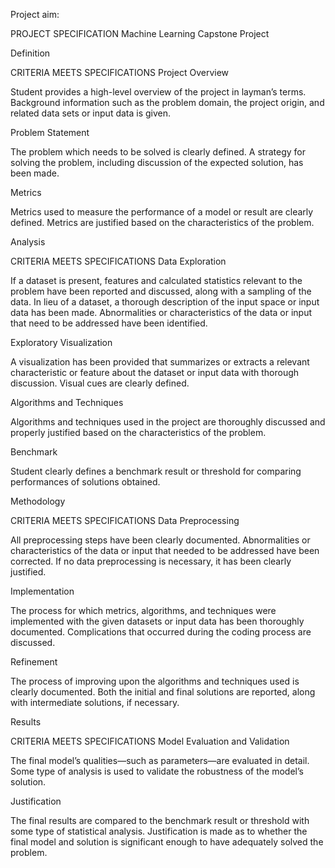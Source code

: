 Project aim:


PROJECT SPECIFICATION
Machine Learning Capstone Project

Definition

CRITERIA
MEETS SPECIFICATIONS
Project Overview

Student provides a high-level overview of the project in layman’s terms. Background information such as the problem domain, the project origin, and related data sets or input data is given.

Problem Statement

The problem which needs to be solved is clearly defined. A strategy for solving the problem, including discussion of the expected solution, has been made.

Metrics

Metrics used to measure the performance of a model or result are clearly defined. Metrics are justified based on the characteristics of the problem.

Analysis

CRITERIA
MEETS SPECIFICATIONS
Data Exploration

If a dataset is present, features and calculated statistics relevant to the problem have been reported and discussed, along with a sampling of the data. In lieu of a dataset, a thorough description of the input space or input data has been made. Abnormalities or characteristics of the data or input that need to be addressed have been identified.

Exploratory Visualization

A visualization has been provided that summarizes or extracts a relevant characteristic or feature about the dataset or input data with thorough discussion. Visual cues are clearly defined.

Algorithms and Techniques

Algorithms and techniques used in the project are thoroughly discussed and properly justified based on the characteristics of the problem.

Benchmark

Student clearly defines a benchmark result or threshold for comparing performances of solutions obtained.

Methodology

CRITERIA
MEETS SPECIFICATIONS
Data Preprocessing

All preprocessing steps have been clearly documented. Abnormalities or characteristics of the data or input that needed to be addressed have been corrected. If no data preprocessing is necessary, it has been clearly justified.

Implementation

The process for which metrics, algorithms, and techniques were implemented with the given datasets or input data has been thoroughly documented. Complications that occurred during the coding process are discussed.

Refinement

The process of improving upon the algorithms and techniques used is clearly documented. Both the initial and final solutions are reported, along with intermediate solutions, if necessary.

Results

CRITERIA
MEETS SPECIFICATIONS
Model Evaluation and Validation

The final model’s qualities—such as parameters—are evaluated in detail. Some type of analysis is used to validate the robustness of the model’s solution.

Justification

The final results are compared to the benchmark result or threshold with some type of statistical analysis. Justification is made as to whether the final model and solution is significant enough to have adequately solved the problem.

